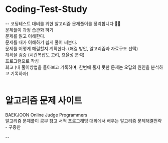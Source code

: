 # Coding-Test-Study
--
코딩테스트 대비를 위한 알고리즘 문제풀이를 정리합니다 👩‍💻 <br>
문제풀이 과정 습관화 하기<br>
문제를 읽고 이해한다.<br>
문제를 내가 이해하기 쉽게 풀어 써본다.<br>
문제를 어떻게 해결할지 계획한다. (해결 방안, 알고리즘과 자료구조 선택)<br>
계획을 검증 (시간복잡도 고려, 효율성 분석)<br>
프로그램으로 작성<br>
회고 (내 풀이방법을 돌아보고 기록하며, 한번에 풀지 못한 문제는 오답의 원인을 분석하고 기록하자)<br><br>

# 알고리즘 문제 사이트
BAEKJOON Online Judge
Programmers
 <br>
알고리즘 문제풀이 공부 참고 서적
프로그래밍 대회에서 배우는 알고리즘 문제해결전략 - 구종만





--




 

